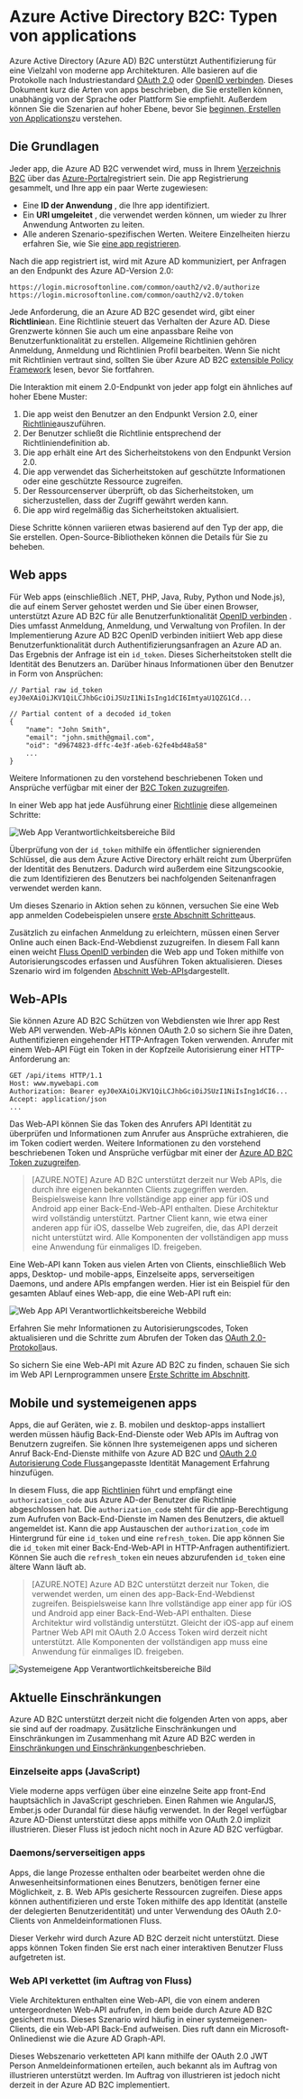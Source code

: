 <properties
    pageTitle="Azure AD B2C | Microsoft Azure"
    description="Die Typen von Applications können Sie in der Azure-Active Directory B2C erstellen."
    services="active-directory-b2c"
    documentationCenter=""
    authors="dstrockis"
    manager="mbaldwin"
    editor=""/>

<tags
    ms.service="active-directory-b2c"
    ms.workload="identity"
    ms.tgt_pltfrm="na"
    ms.devlang="na"
    ms.topic="hero-article"
    ms.date="07/22/2016"
    ms.author="dastrock"/>

# <a name="azure-active-directory-b2c-types-of-applications"></a>Azure Active Directory B2C: Typen von applications

Azure Active Directory (Azure AD) B2C unterstützt Authentifizierung für eine Vielzahl von moderne app Architekturen. Alle basieren auf die Protokolle nach Industriestandard [OAuth 2.0](active-directory-b2c-reference-protocols.md) oder [OpenID verbinden](active-directory-b2c-reference-protocols.md). Dieses Dokument kurz die Arten von apps beschrieben, die Sie erstellen können, unabhängig von der Sprache oder Plattform Sie empfiehlt. Außerdem können Sie die Szenarien auf hoher Ebene, bevor Sie [beginnen, Erstellen von Applications](active-directory-b2c-overview.md#getting-started)zu verstehen.

## <a name="the-basics"></a>Die Grundlagen
Jeder app, die Azure AD B2C verwendet wird, muss in Ihrem [Verzeichnis B2C](active-directory-b2c-get-started.md) über das [Azure-Portal](https://portal.azure.com/)registriert sein. Die app Registrierung gesammelt, und Ihre app ein paar Werte zugewiesen:

- Eine **ID der Anwendung** , die Ihre app identifiziert.
- Ein **URI umgeleitet** , die verwendet werden können, um wieder zu Ihrer Anwendung Antworten zu leiten.
- Alle anderen Szenario-spezifischen Werten. Weitere Einzelheiten hierzu erfahren Sie, wie Sie [eine app registrieren](active-directory-b2c-app-registration.md).

Nach die app registriert ist, wird mit Azure AD kommuniziert, per Anfragen an den Endpunkt des Azure AD-Version 2.0:

```
https://login.microsoftonline.com/common/oauth2/v2.0/authorize
https://login.microsoftonline.com/common/oauth2/v2.0/token
```

Jede Anforderung, die an Azure AD B2C gesendet wird, gibt einer **Richtlinie**an. Eine Richtlinie steuert das Verhalten der Azure AD. Diese Grenzwerte können Sie auch um eine anpassbare Reihe von Benutzerfunktionalität zu erstellen. Allgemeine Richtlinien gehören Anmeldung, Anmeldung und Richtlinien Profil bearbeiten. Wenn Sie nicht mit Richtlinien vertraut sind, sollten Sie über Azure AD B2C [extensible Policy Framework](active-directory-b2c-reference-policies.md) lesen, bevor Sie fortfahren.

Die Interaktion mit einem 2.0-Endpunkt von jeder app folgt ein ähnliches auf hoher Ebene Muster:

1. Die app weist den Benutzer an den Endpunkt Version 2.0, einer [Richtlinie](active-directory-b2c-reference-policies.md)auszuführen.
2. Der Benutzer schließt die Richtlinie entsprechend der Richtliniendefinition ab.
4. Die app erhält eine Art des Sicherheitstokens von den Endpunkt Version 2.0.
5. Die app verwendet das Sicherheitstoken auf geschützte Informationen oder eine geschützte Ressource zugreifen.
6. Der Ressourcenserver überprüft, ob das Sicherheitstoken, um sicherzustellen, dass der Zugriff gewährt werden kann.
7. Die app wird regelmäßig das Sicherheitstoken aktualisiert.

<!-- TODO: Need a page for libraries to link to -->
Diese Schritte können variieren etwas basierend auf den Typ der app, die Sie erstellen. Open-Source-Bibliotheken können die Details für Sie zu beheben.

## <a name="web-apps"></a>Web apps
Für Web apps (einschließlich .NET, PHP, Java, Ruby, Python und Node.js), die auf einem Server gehostet werden und Sie über einen Browser, unterstützt Azure AD B2C für alle Benutzerfunktionalität [OpenID verbinden](active-directory-b2c-reference-protocols.md) . Dies umfasst Anmeldung, Anmeldung, und Verwaltung von Profilen. In der Implementierung Azure AD B2C OpenID verbinden initiiert Web app diese Benutzerfunktionalität durch Authentifizierungsanfragen an Azure AD an. Das Ergebnis der Anfrage ist ein `id_token`. Dieses Sicherheitstoken stellt die Identität des Benutzers an. Darüber hinaus Informationen über den Benutzer in Form von Ansprüchen:

```
// Partial raw id_token
eyJ0eXAiOiJKV1QiLCJhbGciOiJSUzI1NiIsIng1dCI6ImtyaU1QZG1Cd...

// Partial content of a decoded id_token
{
    "name": "John Smith",
    "email": "john.smith@gmail.com",
    "oid": "d9674823-dffc-4e3f-a6eb-62fe4bd48a58"
    ...
}
```

Weitere Informationen zu den vorstehend beschriebenen Token und Ansprüche verfügbar mit einer der [B2C Token zuzugreifen](active-directory-b2c-reference-tokens.md).

In einer Web app hat jede Ausführung einer [Richtlinie](active-directory-b2c-reference-policies.md) diese allgemeinen Schritte:

![Web App Verantwortlichkeitsbereiche Bild](./media/active-directory-b2c-apps/webapp.png)

Überprüfung von der `id_token` mithilfe ein öffentlicher signierenden Schlüssel, die aus dem Azure Active Directory erhält reicht zum Überprüfen der Identität des Benutzers. Dadurch wird außerdem eine Sitzungscookie, die zum Identifizieren des Benutzers bei nachfolgenden Seitenanfragen verwendet werden kann.

Um dieses Szenario in Aktion sehen zu können, versuchen Sie eine Web app anmelden Codebeispielen unsere [erste Abschnitt Schritte](active-directory-b2c-overview.md#getting-started)aus.

Zusätzlich zu einfachen Anmeldung zu erleichtern, müssen einen Server Online auch einen Back-End-Webdienst zuzugreifen. In diesem Fall kann einen weicht [Fluss OpenID verbinden](active-directory-b2c-reference-oidc.md) die Web app und Token mithilfe von Autorisierungscodes erfassen und Ausführen Token aktualisieren. Dieses Szenario wird im folgenden [Abschnitt Web-APIs](#web-apis)dargestellt.

<!--, and in our [WebApp-WebAPI Getting started topic](active-directory-b2c-devquickstarts-web-api-dotnet.md).-->

## <a name="web-apis"></a>Web-APIs
Sie können Azure AD B2C Schützen von Webdiensten wie Ihrer app Rest Web API verwenden. Web-APIs können OAuth 2.0 so sichern Sie ihre Daten, Authentifizieren eingehender HTTP-Anfragen Token verwenden. Anrufer mit einem Web-API Fügt ein Token in der Kopfzeile Autorisierung einer HTTP-Anforderung an:

```
GET /api/items HTTP/1.1
Host: www.mywebapi.com
Authorization: Bearer eyJ0eXAiOiJKV1QiLCJhbGciOiJSUzI1NiIsIng1dCI6...
Accept: application/json
...
```

Das Web-API können Sie das Token des Anrufers API Identität zu überprüfen und Informationen zum Anrufer aus Ansprüche extrahieren, die im Token codiert werden. Weitere Informationen zu den vorstehend beschriebenen Token und Ansprüche verfügbar mit einer der [Azure AD B2C Token zuzugreifen](active-directory-b2c-reference-tokens.md).

> [AZURE.NOTE]
    Azure AD B2C unterstützt derzeit nur Web APIs, die durch ihre eigenen bekannten Clients zugegriffen werden. Beispielsweise kann Ihre vollständige app einer app für iOS und Android app einer Back-End-Web-API enthalten. Diese Architektur wird vollständig unterstützt. Partner Client kann, wie etwa einer anderen app für iOS, dasselbe Web zugreifen, die, das API derzeit nicht unterstützt wird. Alle Komponenten der vollständigen app muss eine Anwendung für einmaliges ID. freigeben.

Eine Web-API kann Token aus vielen Arten von Clients, einschließlich Web apps, Desktop- und mobile-apps, Einzelseite apps, serverseitigen Daemons, und andere APIs empfangen werden. Hier ist ein Beispiel für den gesamten Ablauf eines Web-app, die eine Web-API ruft ein:

![Web App API Verantwortlichkeitsbereiche Webbild](./media/active-directory-b2c-apps/webapi.png)

Erfahren Sie mehr Informationen zu Autorisierungscodes, Token aktualisieren und die Schritte zum Abrufen der Token das [OAuth 2.0-Protokoll](active-directory-b2c-reference-oauth-code.md)aus.

So sichern Sie eine Web-API mit Azure AD B2C zu finden, schauen Sie sich im Web API Lernprogrammen unsere [Erste Schritte im Abschnitt](active-directory-b2c-overview.md#getting-started).

## <a name="mobile-and-native-apps"></a>Mobile und systemeigenen apps
Apps, die auf Geräten, wie z. B. mobilen und desktop-apps installiert werden müssen häufig Back-End-Dienste oder Web APIs im Auftrag von Benutzern zugreifen. Sie können Ihre systemeigenen apps und sicheren Anruf Back-End-Dienste mithilfe von Azure AD B2C und [OAuth 2.0 Autorisierung Code Fluss](active-directory-b2c-reference-oauth-code.md)angepasste Identität Management Erfahrung hinzufügen.  

In diesem Fluss, die app [Richtlinien](active-directory-b2c-reference-policies.md) führt und empfängt eine `authorization_code` aus Azure AD-der Benutzer die Richtlinie abgeschlossen hat. Die `authorization_code` steht für die app-Berechtigung zum Aufrufen von Back-End-Dienste im Namen des Benutzers, die aktuell angemeldet ist. Kann die app Austauschen der `authorization_code` im Hintergrund für eine `id_token` und eine `refresh_token`.  Die app können Sie die `id_token` mit einer Back-End-Web-API in HTTP-Anfragen authentifiziert. Können Sie auch die `refresh_token` ein neues abzurufenden `id_token` eine ältere Wann läuft ab.

> [AZURE.NOTE]
    Azure AD B2C unterstützt derzeit nur Token, die verwendet werden, um einen des app-Back-End-Webdienst zugreifen. Beispielsweise kann Ihre vollständige app einer app für iOS und Android app einer Back-End-Web-API enthalten. Diese Architektur wird vollständig unterstützt. Gleicht der iOS-app auf einem Partner Web API mit OAuth 2.0 Access Token wird derzeit nicht unterstützt. Alle Komponenten der vollständigen app muss eine Anwendung für einmaliges ID. freigeben.

![Systemeigene App Verantwortlichkeitsbereiche Bild](./media/active-directory-b2c-apps/native.png)

## <a name="current-limitations"></a>Aktuelle Einschränkungen
Azure AD B2C unterstützt derzeit nicht die folgenden Arten von apps, aber sie sind auf der roadmapy. Zusätzliche Einschränkungen und Einschränkungen im Zusammenhang mit Azure AD B2C werden in [Einschränkungen und Einschränkungen](active-directory-b2c-limitations.md)beschrieben.

### <a name="single-page-apps-javascript"></a>Einzelseite apps (JavaScript)
Viele moderne apps verfügen über eine einzelne Seite app front-End hauptsächlich in JavaScript geschrieben. Einen Rahmen wie AngularJS, Ember.js oder Durandal für diese häufig verwendet. In der Regel verfügbar Azure AD-Dienst unterstützt diese apps mithilfe von OAuth 2.0 implizit illustrieren. Dieser Fluss ist jedoch nicht noch in Azure AD B2C verfügbar.

### <a name="daemonsserver-side-apps"></a>Daemons/serverseitigen apps
Apps, die lange Prozesse enthalten oder bearbeitet werden ohne die Anwesenheitsinformationen eines Benutzers, benötigen ferner eine Möglichkeit, z. B. Web APIs gesicherte Ressourcen zugreifen. Diese apps können authentifizieren und erste Token mithilfe des app Identität (anstelle der delegierten Benutzeridentität) und unter Verwendung des OAuth 2.0-Clients von Anmeldeinformationen Fluss.

Dieser Verkehr wird durch Azure AD B2C derzeit nicht unterstützt. Diese apps können Token finden Sie erst nach einer interaktiven Benutzer Fluss aufgetreten ist.

### <a name="web-api-chains-on-behalf-of-flow"></a>Web API verkettet (im Auftrag von Fluss)
Viele Architekturen enthalten eine Web-API, die von einem anderen untergeordneten Web-API aufrufen, in dem beide durch Azure AD B2C gesichert muss. Dieses Szenario wird häufig in einer systemeigenen-Clients, die ein Web-API Back-End aufweisen. Dies ruft dann ein Microsoft-Onlinedienst wie die Azure AD Graph-API.

Dieses Webszenario verketteten API kann mithilfe der OAuth 2.0 JWT Person Anmeldeinformationen erteilen, auch bekannt als im Auftrag von illustrieren unterstützt werden.  Im Auftrag von illustrieren ist jedoch nicht derzeit in der Azure AD B2C implementiert.
